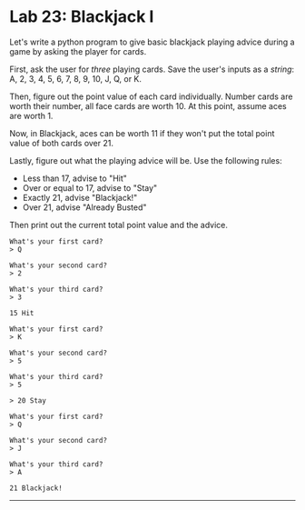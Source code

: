 # Lab 23: Blackjack I


Let's write a python program to give basic blackjack playing advice during a game by asking the player for cards.

First, ask the user for _three_ playing cards.
Save the user's inputs as a _string_: A, 2, 3, 4, 5, 6, 7, 8, 9, 10, J, Q, or K.

Then, figure out the point value of each card individually.
Number cards are worth their number, all face cards are worth 10.
At this point, assume aces are worth 1.

Now, in Blackjack, aces can be worth 11 if they won't put the total point value of both cards over 21.

Lastly, figure out what the playing advice will be.  Use the following rules:

* Less than 17, advise to "Hit"
* Over or equal to 17, advise to "Stay"
* Exactly 21, advise "Blackjack!"
* Over 21, advise "Already Busted"

Then print out the current total point value and the advice.

```
What's your first card?
> Q

What's your second card?
> 2

What's your third card?
> 3

15 Hit

What's your first card?
> K

What's your second card?
> 5

What's your third card?
> 5

> 20 Stay

What's your first card?
> Q

What's your second card?
> J

What's your third card?
> A

21 Blackjack!
```

-------------------------------
